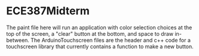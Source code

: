 # ECE387Midterm
The paint file here will run an application with color selection choices at the top of the screen, a "clear" button at the bottom, and space to draw in-between. The ArduinoTouchscreen files are the header and c++ code for a touchscreen library that currently contains a function to make a new button. 
